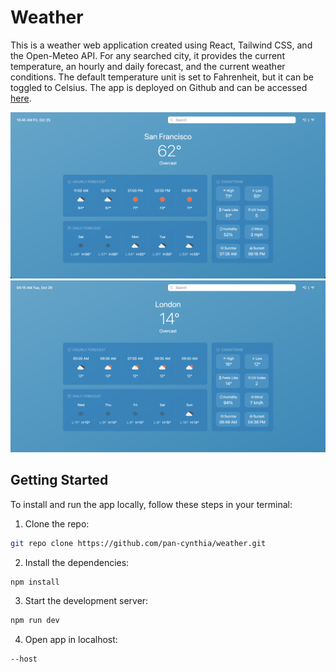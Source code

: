 # Weather

This is a weather web application created using React, Tailwind CSS, and the Open-Meteo API. For any searched city, it provides the current temperature, an hourly and daily forecast, and the current weather conditions. The default temperature unit is set to Fahrenheit, but it can be toggled to Celsius. The app is deployed on Github and can be accessed [here](https://pan-cynthia.github.io/weather/). 


![Weather](./images/interface-sf.png)
![Weather](./images/interface-london.png)

## Getting Started

To install and run the app locally, follow these steps in your terminal:

1. Clone the repo:

```bash
git repo clone https://github.com/pan-cynthia/weather.git
```

2. Install the dependencies:

```bash
npm install
```

3. Start the development server:

```bash
npm run dev
```

4. Open app in localhost:

```
--host
```

## 